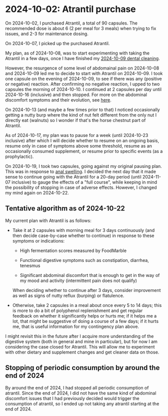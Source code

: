 # 2024-10-02: Atrantil purchase

On 2024-10-02, I purchased Atrantil, a total of 90 capsules. The
recommended dose is about 6 (2 per meal for 3 meals) when trying to
fix issues, and 2-3 for maintenance dosing.

On 2024-10-07, I picked up the purchased Atrantil.

My plan, as of 2024-10-08, was to start experimenting with taking the
Atrantil in a few days, once I have finished my [2024-10-09 dental
cleaning](2024-10-09-dental-cleaning.md).

However, the resurgence of some level of abdomainal pain on 2024-10-08
and 2024-10-09 led me to decide to start with Atrantil on
2024-10-09. I took one capsule on the evening of 2024-10-09, to see if
there was any (positive or negative) reaction. After confirming no
negative reaction, I upped to two capsules the morning of
2024-10-10. I continued at 2 capsules per day until 2024-10-16
(inclusive) and then stopped. For more on the abdominal discomfort
symptoms and their evolution, see
[here](2024-10-08-abdominal-discomfort-and-other-symptoms.md).

On 2024-10-13 (and maybe a few times prior to that) I noticed
occasionally getting a nutty burp where the kind of nut felt different
from the only nut I directly eat (walnuts) so I wonder if that's the
horse chestnut part of Atrantil.

As of 2024-10-17, my plan was to pause for a week (until 2024-10-23
inclusive) after which I will decide whether to resume on an ongoing
basis, resume only in case of symptoms above some threshold, resume as
an occasionally consumed supplement, or resume prior to specific
events (as a prophylactic).

On 2024-10-19, I took two capsules, going against my original pausing
plan. This was in response to [anal
swelling](2024-10-17-anal-swelling.md). I decided the next day that it
made sense to continue going with the Atrantil for a 20-day period
(until 2024-11-07 inclusive) to gauge the effects of a "full course",
while keeping in mind the possibility of stopping in case of adverse
effects. However, I changed my mind again on 2024-10-22.

## Tentative algorithm as of 2024-10-22

My current plan with Atrantil is as follows:

* Take it at 2 capsules with morning meal for 3 days continuously (and
  then decide case-by-case whether to continue) in response to these
  symptoms or indications:

  * High fermentation scores measured by FoodMarble

  * Functional digestive symptoms such as constipation, diarrhea,
    tenesmus

  * Significant abdominal discomfort that is enough to get in the way
    of my mood and activity (intermittent pain does not qualify)

  When deciding whether to continue after 3 days, consider improvement
  as well as signs of nutty reflux (burping) or flatulence.

* Otherwise, take 2 capsules in a meal about once every 5 to 14 days;
  this is more to do a bit of polyphenol replenishment and get regular
  feedback on whether it significantly helps or hurts me; if it helps
  me a lot, that might be suggestive of doing a course of a few days;
  if it hurts me, that is useful information for my contingency plan
  above.

I might revisit this in the future after I acquire more understanding
of the digestive system (both in general and mine in particular), but
for now I am considering the case closed for Atrantil. This will allow
me to experiment with other dietary and supplement changes and get
cleaner data on those.

## Stopping of periodic consumption by around the end of 2024

By around the end of 2024, I had stopped all periodic consumption of
atrantil. Since the end of 2024, I did not have the same kind of
abdominal discomfort issues that I had previously decided would
trigger the consumption of atrantil, so I ended up not taking any
atrantil starting at the end of 2024.
